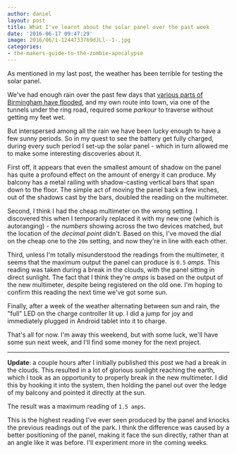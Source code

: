 ```yaml
---
author: daniel
layout: post
title: What I've learnt about the solar panel over the past week
date: '2016-06-17 09:47:29'
image: 2016/06/1-1244733769dJLl--1-.jpg
categories:
- the-makers-guide-to-the-zombie-apocalypse
---
```


As mentioned in my last post, the weather has been terrible for testing the solar panel.

We've had enough rain over the past few days that [various parts of Birmingham have flooded](http://www.birminghammail.co.uk/news/midlands-news/replay-flooding-birmingham-midlands-heavy-11471446), and my own route into town, via one of the tunnels under the ring road, required some _parkour_ to traverse without getting my feet wet.

But interspersed among all the rain we have been lucky enough to have a few sunny periods. So in my quest to see the battery get fully charged, during every such period I set-up the solar panel - which in turn allowed me to make some interesting discoveries about it.

First off, it appears that even the smallest amount of shadow on the panel has quite a profound effect on the amount of energy it can produce. My balcony has a metal railing with shadow-casting vertical bars that span down to the floor. The simple act of moving the panel back a few inches, out of the shadows cast by the bars, doubled the reading on the multimeter.

Second, I think I had the cheap multimeter on the wrong setting. I discovered this when I temporarily replaced it with my new one (which is autoranging) - the _numbers_ showing across the two devices matched, but the location of the _decimal point_ didn't. Based on this, I've moved the dial on the cheap one to the `20m` setting, and now they're in line with each other.

Third, unless I'm totally misunderstood the readings from the multimeter, it seems that the maximum output the panel can produce is `0.5` _amps_. This reading was taken during a break in the clouds, with the panel sitting in direct sunlight. The fact that I think they're _amps_ is based on the output of the new multimeter, despite being registered on the old one. I'm hoping to confirm this reading the next time we've got some sun.

Finally, after a week of the weather alternating between sun and rain, the "full" LED on the charge controller lit up. I did a jump for joy and immediately plugged in Android tablet into it to charge.

That's all for now. I'm away this weekend, but with some luck, we'll have some sun next week, and I'll find some money for the next project.

--------------

**Update**: a couple hours after I initially published this post we had a break in the clouds. This resulted in a lot of glorious sunlight reaching the earth, which I took as an opportunity to properly break in the new multimeter. I did this by hooking it into the system, then holding the panel out over the ledge of my balcony and pointed it directly at the sun.

The result was a maximum reading of `1.5 amps`.

This is the highest reading I've ever seen produced by the panel and knocks the previous readings out of the park. I think the difference was caused by a better positioning of the panel, making it face the sun directly, rather than at an angle like it was before. I'll experiment more in the coming weeks.
